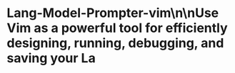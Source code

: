 # Lang-Model-Prompter-vim\n\nUse Vim as a powerful tool for efficiently designing, running, debugging, and saving your La